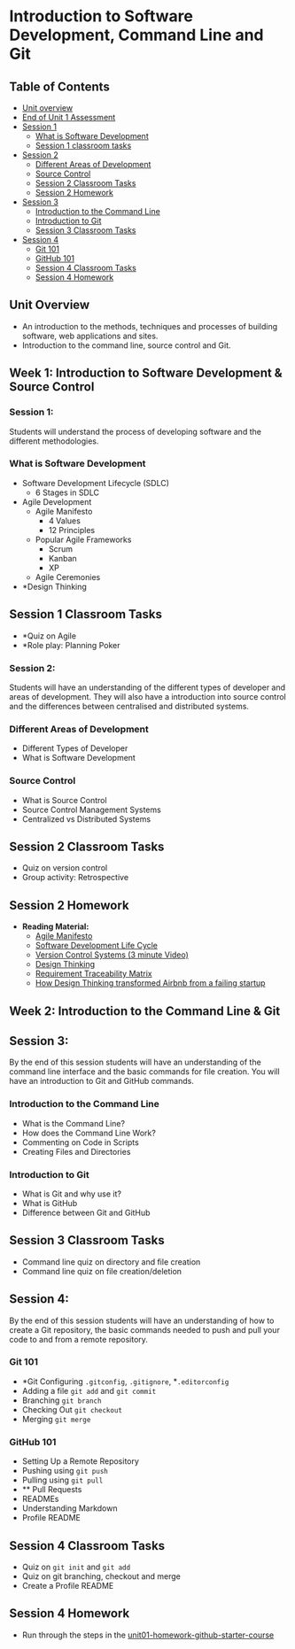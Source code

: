 # Introduction to Software Development, Command Line and Git

## Table of Contents
- [Unit overview](#unit-overview)
- [End of Unit 1 Assessment](#end-of-unit-1-assessment)
- [Session 1](#session-1)
  - [What is Software Development](#what-is-software-development)
  - [Session 1 classroom tasks](#session-1-classroom-tasks)
- [Session 2](#session-2)
  - [Different Areas of Development](#different-areas-of-development)
  - [Source Control](#source-control)
  - [Session 2 Classroom Tasks](#session-2-classroom-tasks)
  - [Session 2 Homework](#session-2-homework)
- [Session 3](#session-3)
  - [Introduction to the Command Line](#introduction-to-the-command-line)
  - [Introduction to Git](#introduction-to-the-git)
  - [Session 3 Classroom Tasks](#session-3-classroom-tasks)
- [Session 4](#session-4)
  - [Git 101](#git-101)
  - [GitHub 101](#github-101)
  - [Session 4 Classroom Tasks](#session-4-classroom-tasks)
  - [Session 4 Homework](#session-4-homework)

## Unit Overview

- An introduction to the methods, techniques and processes of building software, web applications and sites.
- Introduction to the command line, source control and Git.

## Week 1: Introduction to Software Development & Source Control

### Session 1:

Students will understand the process of developing software and the different methodologies.

### What is Software Development
- Software Development Lifecycle (SDLC)
  - 6 Stages in SDLC
- Agile Development
  - Agile Manifesto 
    - 4 Values
    - 12 Principles
  - Popular Agile Frameworks
    - Scrum
    - Kanban
    - XP
  - Agile Ceremonies
- *Design Thinking

## Session 1 Classroom Tasks
- *Quiz on Agile
- *Role play: Planning Poker

### Session 2:

Students will have an understanding of the different types of developer and areas of development.
They will also have a introduction into source control and the differences between centralised and distributed systems.

### Different Areas of Development
- Different Types of Developer
- What is Software Development

### Source Control
- What is Source Control
- Source Control Management Systems
- Centralized vs Distributed Systems

## Session 2 Classroom Tasks
- Quiz on version control
- Group activity: Retrospective

## Session 2 Homework

- **Reading Material:**
  - [Agile Manifesto](https://agilemanifesto.org/principles.html)
  - [Software Development Life Cycle](https://www.freecodecamp.org/news/get-a-basic-understanding-of-the-life-cycles-of-software-development/)
  - [Version Control Systems (3 minute Video)](https://www.youtube.com/watch?v=zbKdDsNNOhg)
  - [Design Thinking](https://www.interaction-design.org/literature/article/5-stages-in-the-design-thinking-process)
  - [Requirement Traceability Matrix](https://www.guru99.com/traceability-matrix.html)
  - [How Design Thinking transformed Airbnb from a failing startup](https://review.firstround.com/How-design-thinking-transformed-Airbnb-from-failing-startup-to-billion-dollar-business)

## Week 2: Introduction to the Command Line & Git

## Session 3:

By the end of this session students will have an understanding of the command line interface and the basic commands for file creation. You will have an introduction to Git and GitHub commands.

### Introduction to the Command Line
- What is the Command Line?
- How does the Command Line Work?
- Commenting on Code in Scripts
- Creating Files and Directories

### Introduction to Git
- What is Git and why use it?
- What is GitHub
- Difference between Git and GitHub

## Session 3 Classroom Tasks
- Command line quiz on directory and file creation
- Command line quiz on file creation/deletion

## Session 4:

By the end of this session students will have an understanding of how to create a Git repository, the basic commands needed to push and pull your code to and from a remote repository.

### Git 101
- *Git Configuring `.gitconfig`, `.gitignore`, *`.editorconfig`
- Adding a file `git add` and `git commit`
- Branching `git branch`
- Checking Out `git checkout`
- Merging `git merge`

### GitHub 101
- Setting Up a Remote Repository
- Pushing using `git push`
- Pulling using `git pull`
- ** Pull Requests
- READMEs
- Understanding Markdown
- Profile README

## Session 4 Classroom Tasks
- Quiz on `git init` and `git add`
- Quiz on git branching, checkout and merge
- Create a Profile README

## Session 4 Homework
 - Run through the steps in the [unit01-homework-github-starter-course](<!-- Need URL -->)

    <!-- * Need to add or expand on -->